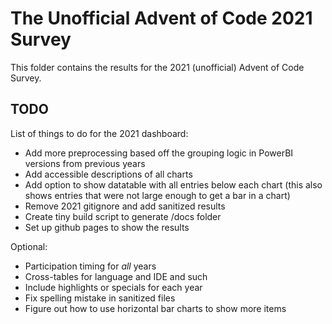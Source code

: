 # The Unofficial Advent of Code 2021 Survey

This folder contains the results for the 2021 (unofficial) Advent of Code Survey.

## TODO

List of things to do for the 2021 dashboard:

- Add more preprocessing based off the grouping logic in PowerBI versions from previous years
- Add accessible descriptions of all charts
- Add option to show datatable with all entries below each chart (this also shows entries that were not large enough to get a bar in a chart)
- Remove 2021 gitignore and add sanitized results
- Create tiny build script to generate /docs folder
- Set up github pages to show the results

Optional:

- Participation timing for *all* years
- Cross-tables for language and IDE and such
- Include highlights or specials for each year
- Fix spelling mistake in sanitized files
- Figure out how to use horizontal bar charts to show more items
